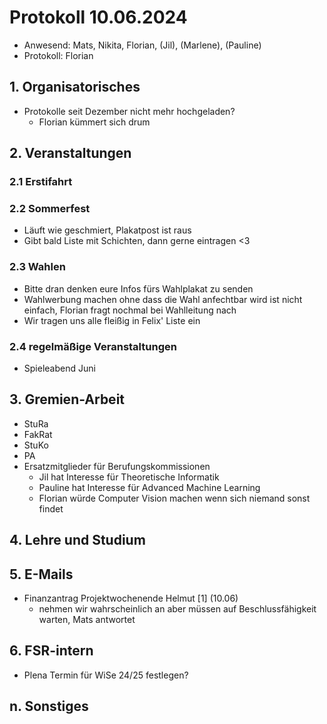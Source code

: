---
---

# Protokoll 10.06.2024

- Anwesend: Mats, Nikita, Florian, (Jil), (Marlene), (Pauline)
- Protokoll: Florian

## 1. Organisatorisches

- Protokolle seit Dezember nicht mehr hochgeladen?
  - Florian kümmert sich drum

## 2. Veranstaltungen

### 2.1 Erstifahrt

### 2.2 Sommerfest

- Läuft wie geschmiert, Plakatpost ist raus
- Gibt bald Liste mit Schichten, dann gerne eintragen <3

### 2.3 Wahlen

- Bitte dran denken eure Infos fürs Wahlplakat zu senden
- Wahlwerbung machen ohne dass die Wahl anfechtbar wird ist nicht einfach, Florian fragt nochmal bei Wahlleitung nach
- Wir tragen uns alle fleißig in Felix' Liste ein

### 2.4 regelmäßige Veranstaltungen

- Spieleabend Juni

## 3. Gremien-Arbeit

- StuRa
- FakRat
- StuKo
- PA
- Ersatzmitglieder für Berufungskommissionen
  - Jil hat Interesse für Theoretische Informatik
  - Pauline hat Interesse für Advanced Machine Learning
  - Florian würde Computer Vision machen wenn sich niemand sonst findet

## 4. Lehre und Studium

## 5. E-Mails

- Finanzantrag Projektwochenende Helmut [1] (10.06)
  - nehmen wir wahrscheinlich an aber müssen auf Beschlussfähigkeit warten, Mats antwortet

## 6. FSR-intern

- Plena Termin für WiSe 24/25 festlegen?

## n. Sonstiges

